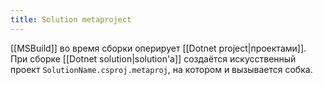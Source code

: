 ```yaml
---
title: Solution metaproject
---
```

[[MSBuild]] во время сборки оперирует [[Dotnet project|проектами]]. При сборке [[Dotnet solution|solution'а]] создаётся искусственный проект `SolutionName.csproj.metaproj`, на котором и вызывается собка.